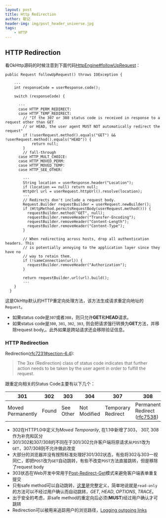 ```yaml
---
layout: post
title: Http Redirection
author: 聪记
header-img: img/post_header_universe.jpg
tags:
    - HTTP
---
```


## HTTP Redirection

看OkHttp源码的时候注意到下面代码[HttpEngine#followUpRequest](https://github.com/square/okhttp/blob/master/okhttp%2Fsrc%2Fmain%2Fjava%2Fcom%2Fsquareup%2Fokhttp%2Finternal%2Fhttp%2FHttpEngine.java)：

```
public Request followUpRequest() throws IOException {

    ···
    int responseCode = userResponse.code();

    switch (responseCode) {

      ···
      case HTTP_PERM_REDIRECT:
      case HTTP_TEMP_REDIRECT:
        // "If the 307 or 308 status code is received in response to a request other than GET
        // or HEAD, the user agent MUST NOT automatically redirect the request"
        if (!userRequest.method().equals("GET") && !userRequest.method().equals("HEAD")) {
            return null;
        }
        // fall-through
      case HTTP_MULT_CHOICE:
      case HTTP_MOVED_PERM:
      case HTTP_MOVED_TEMP:
      case HTTP_SEE_OTHER:

        ···
        String location = userResponse.header("Location");
        if (location == null) return null;
        HttpUrl url = userRequest.httpUrl().resolve(location);
        ···
        // Redirects don't include a request body.
        Request.Builder requestBuilder = userRequest.newBuilder();
        if (HttpMethod.permitsRequestBody(userRequest.method())) {
          requestBuilder.method("GET", null);
          requestBuilder.removeHeader("Transfer-Encoding");
          requestBuilder.removeHeader("Content-Length");
          requestBuilder.removeHeader("Content-Type");
        }

        // When redirecting across hosts, drop all authentication headers. This
        // is potentially annoying to the application layer since they have no
        // way to retain them.
        if (!sameConnection(url)) {
          requestBuilder.removeHeader("Authorization");
        }

        return requestBuilder.url(url).build();
        ···
    }
  }
```

这是OkHttp默认的HTTP重定向处理方法，该方法生成请求重定向地址的`Request`。

* 如果status code是`307`或者`308`，则只允许**GET**和**HEAD**请求。
* 如果status code是`300`, `301`, `302`, `303`, 则会把请求强行转换为**GET**方法，并移除request body,。此外如果是跨站请求还会移除验证信息。

### HTTP Redirection

Redirection([rfc7231#section-6.4](https://tools.ietf.org/html/rfc7231#section-6.4)):

> The 3xx (Redirection) class of status code indicates that further
> action needs to be taken by the user agent in order to fulfill the
> request.

跟重定向相关的Status Code主要有以下几个：

301 | 302 | 303 | 304 | 307 | 308 |
---- | ---- | ---- | ---- | ---- | ---- |
Moved Permanently | Found | See Other |  Not Modified | Temporary Redirect | Permanent Redirect ([rfc7538](https://tools.ietf.org/html/rfc7238)) |

* 302在HTTP1.0中定义为*Moved Temporarily*, 在1.1中新增了303， 307, 308作为补充和区分
* 301/302和307/308的不同在于301/302允许客户端将原请求从`POST`改为`GET`，307/308则不允许做此改变
* 大部分的浏览器并没有按照标准处理好301/302状态，有些将302与303一视同仁，即把`POST`改为`GET`自动跳转，有些不改变`POST`方法直接跳转，但是移除了request body
* 303状态在Web开发中常用于[Post-Redirect-Get](https://en.wikipedia.org/wiki/Post/Redirect/Get)模式来避免客户端表单重复提交
* 只有safe method可以自动跳转，[这里](https://tools.ietf.org/html/rfc7231#section-4.2.1)是完整定义，简单地说就是`read-only`的方法可以不经过用户确认而自动跳转，*GET*, *HEAD*, *OPTIONS*, *TRACE*。
* 出于安全的考虑，非safe method的重定向后必须(**MUST**)经过用户确认才可跳转
* Redirection可以被用来追踪用户的浏览路径，[Logging outgoing links](https://en.wikipedia.org/wiki/URL_redirection#Logging_outgoing_links)
